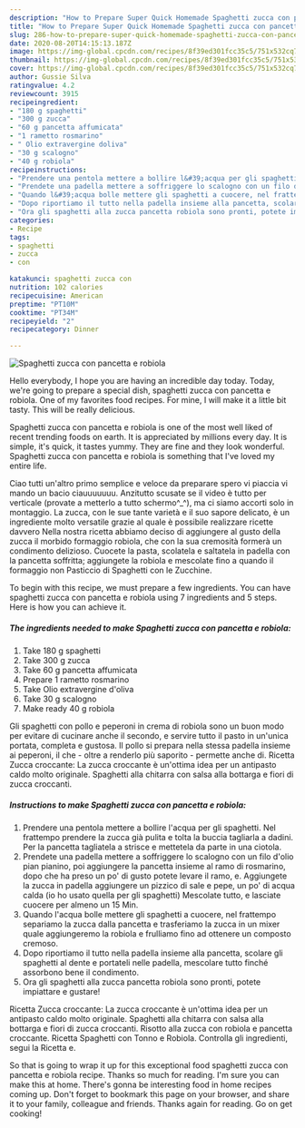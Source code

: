 ```yaml
---
description: "How to Prepare Super Quick Homemade Spaghetti zucca con pancetta e robiola"
title: "How to Prepare Super Quick Homemade Spaghetti zucca con pancetta e robiola"
slug: 286-how-to-prepare-super-quick-homemade-spaghetti-zucca-con-pancetta-e-robiola
date: 2020-08-20T14:15:13.187Z
image: https://img-global.cpcdn.com/recipes/8f39ed301fcc35c5/751x532cq70/spaghetti-zucca-con-pancetta-e-robiola-recipe-main-photo.jpg
thumbnail: https://img-global.cpcdn.com/recipes/8f39ed301fcc35c5/751x532cq70/spaghetti-zucca-con-pancetta-e-robiola-recipe-main-photo.jpg
cover: https://img-global.cpcdn.com/recipes/8f39ed301fcc35c5/751x532cq70/spaghetti-zucca-con-pancetta-e-robiola-recipe-main-photo.jpg
author: Gussie Silva
ratingvalue: 4.2
reviewcount: 3915
recipeingredient:
- "180 g spaghetti"
- "300 g zucca"
- "60 g pancetta affumicata"
- "1 rametto rosmarino"
- " Olio extravergine doliva"
- "30 g scalogno"
- "40 g robiola"
recipeinstructions:
- "Prendere una pentola mettere a bollire l&#39;acqua per gli spaghetti. Nel frattempo prendere la zucca già pulita e tolta la buccia tagliarla a dadini. Per la pancetta tagliatela a strisce e mettetela da parte in una ciotola."
- "Prendete una padella mettere a soffriggere lo scalogno con un filo d&#39;olio pian pianino, poi aggiungere la pancetta insieme al ramo di rosmarino, dopo che ha preso un po&#39; di gusto potete levare il ramo, e. Aggiungete la zucca in padella aggiungere un pizzico di sale e pepe, un po&#39; di acqua calda (io ho usato quella per gli spaghetti) Mescolate tutto, e lasciate cuocere per almeno un 15 Min."
- "Quando l&#39;acqua bolle mettere gli spaghetti a cuocere, nel frattempo separiamo la zucca dalla pancetta e trasferiamo la zucca in un mixer quale aggiungeremo la robiola e frulliamo fino ad ottenere un composto cremoso."
- "Dopo riportiamo il tutto nella padella insieme alla pancetta, scolare gli spaghetti al dente e portateli nelle padella, mescolare tutto finché assorbono bene il condimento."
- "Ora gli spaghetti alla zucca pancetta robiola sono pronti, potete impiattare e gustare!"
categories:
- Recipe
tags:
- spaghetti
- zucca
- con

katakunci: spaghetti zucca con 
nutrition: 102 calories
recipecuisine: American
preptime: "PT10M"
cooktime: "PT34M"
recipeyield: "2"
recipecategory: Dinner

---
```



![Spaghetti zucca con pancetta e robiola](https://img-global.cpcdn.com/recipes/8f39ed301fcc35c5/751x532cq70/spaghetti-zucca-con-pancetta-e-robiola-recipe-main-photo.jpg)

Hello everybody, I hope you are having an incredible day today. Today, we're going to prepare a special dish, spaghetti zucca con pancetta e robiola. One of my favorites food recipes. For mine, I will make it a little bit tasty. This will be really delicious.

Spaghetti zucca con pancetta e robiola is one of the most well liked of recent trending foods on earth. It is appreciated by millions every day. It is simple, it's quick, it tastes yummy. They are fine and they look wonderful. Spaghetti zucca con pancetta e robiola is something that I've loved my entire life.

Ciao tutti un&#39;altro primo semplice e veloce da preparare spero vi piaccia vi mando un bacio ciauuuuuuu. Anzitutto scusate se il video è tutto per verticale (provate a metterlo a tutto schermo^_^), ma ci siamo accorti solo in montaggio. La zucca, con le sue tante varietà e il suo sapore delicato, è un ingrediente molto versatile grazie al quale è possibile realizzare ricette davvero Nella nostra ricetta abbiamo deciso di aggiungere al gusto della zucca il morbido formaggio robiola, che con la sua cremosità formerà un condimento delizioso. Cuocete la pasta, scolatela e saltatela in padella con la pancetta soffritta; aggiungete la robiola e mescolate fino a quando il formaggio non Pasticcio di Spaghetti con le Zucchine.


To begin with this recipe, we must prepare a few ingredients. You can have spaghetti zucca con pancetta e robiola using 7 ingredients and 5 steps. Here is how you can achieve it.

<!--inarticleads1-->

##### The ingredients needed to make Spaghetti zucca con pancetta e robiola:

1. Take 180 g spaghetti
1. Take 300 g zucca
1. Take 60 g pancetta affumicata
1. Prepare 1 rametto rosmarino
1. Take  Olio extravergine d&#39;oliva
1. Take 30 g scalogno
1. Make ready 40 g robiola


Gli spaghetti con pollo e peperoni in crema di robiola sono un buon modo per evitare di cucinare anche il secondo, e servire tutto il pasto in un&#39;unica portata, completa e gustosa. Il pollo si prepara nella stessa padella insieme ai peperoni, il che - oltre a renderlo più saporito - permette anche di. Ricetta Zucca croccante: La zucca croccante è un&#39;ottima idea per un antipasto caldo molto originale. Spaghetti alla chitarra con salsa alla bottarga e fiori di zucca croccanti. 

<!--inarticleads2-->

##### Instructions to make Spaghetti zucca con pancetta e robiola:

1. Prendere una pentola mettere a bollire l&#39;acqua per gli spaghetti. Nel frattempo prendere la zucca già pulita e tolta la buccia tagliarla a dadini. Per la pancetta tagliatela a strisce e mettetela da parte in una ciotola.
1. Prendete una padella mettere a soffriggere lo scalogno con un filo d&#39;olio pian pianino, poi aggiungere la pancetta insieme al ramo di rosmarino, dopo che ha preso un po&#39; di gusto potete levare il ramo, e. Aggiungete la zucca in padella aggiungere un pizzico di sale e pepe, un po&#39; di acqua calda (io ho usato quella per gli spaghetti) Mescolate tutto, e lasciate cuocere per almeno un 15 Min.
1. Quando l&#39;acqua bolle mettere gli spaghetti a cuocere, nel frattempo separiamo la zucca dalla pancetta e trasferiamo la zucca in un mixer quale aggiungeremo la robiola e frulliamo fino ad ottenere un composto cremoso.
1. Dopo riportiamo il tutto nella padella insieme alla pancetta, scolare gli spaghetti al dente e portateli nelle padella, mescolare tutto finché assorbono bene il condimento.
1. Ora gli spaghetti alla zucca pancetta robiola sono pronti, potete impiattare e gustare!


Ricetta Zucca croccante: La zucca croccante è un&#39;ottima idea per un antipasto caldo molto originale. Spaghetti alla chitarra con salsa alla bottarga e fiori di zucca croccanti. Risotto alla zucca con robiola e pancetta croccante. Ricetta Spaghetti con Tonno e Robiola. Controlla gli ingredienti, segui la Ricetta e. 

So that is going to wrap it up for this exceptional food spaghetti zucca con pancetta e robiola recipe. Thanks so much for reading. I'm sure you can make this at home. There's gonna be interesting food in home recipes coming up. Don't forget to bookmark this page on your browser, and share it to your family, colleague and friends. Thanks again for reading. Go on get cooking!
